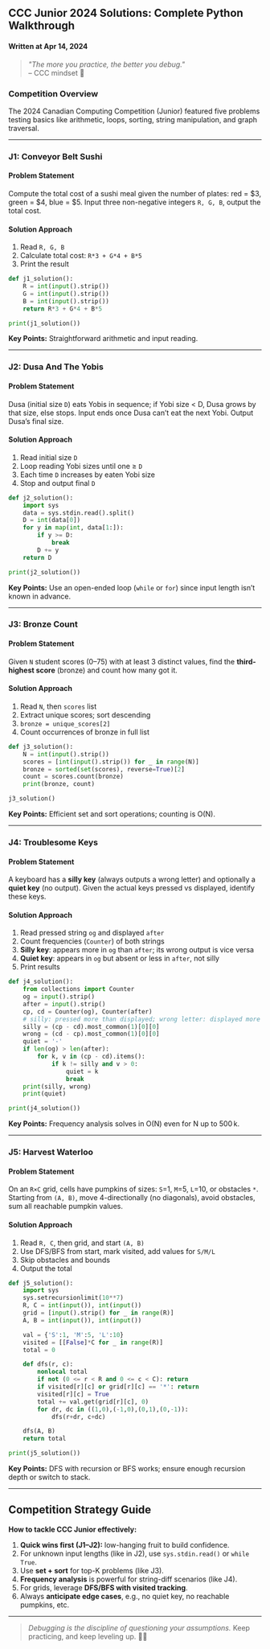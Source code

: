 ## CCC Junior 2024 Solutions: Complete Python Walkthrough

#### Written at Apr 14, 2024

> *"The more you practice, the better you debug."*  
> – CCC mindset 🔧

### Competition Overview  
The 2024 Canadian Computing Competition (Junior) featured five problems testing basics like arithmetic, loops, sorting, string manipulation, and graph traversal.

---

### J1: Conveyor Belt Sushi

#### Problem Statement  
Compute the total cost of a sushi meal given the number of plates: red = \$3, green = \$4, blue = \$5. Input three non-negative integers `R, G, B`, output the total cost.

#### Solution Approach  
1. Read `R, G, B`  
2. Calculate total cost: `R*3 + G*4 + B*5`  
3. Print the result

```python
def j1_solution():
    R = int(input().strip())
    G = int(input().strip())
    B = int(input().strip())
    return R*3 + G*4 + B*5

print(j1_solution())
````

**Key Points:** Straightforward arithmetic and input reading.  

---

### J2: Dusa And The Yobis

#### Problem Statement

Dusa (initial size `D`) eats Yobis in sequence; if Yobi size < D, Dusa grows by that size, else stops. Input ends once Dusa can’t eat the next Yobi. Output Dusa’s final size.

#### Solution Approach

1. Read initial size `D`
2. Loop reading Yobi sizes until one ≥ `D`
3. Each time `D` increases by eaten Yobi size
4. Stop and output final `D`

```python
def j2_solution():
    import sys
    data = sys.stdin.read().split()
    D = int(data[0])
    for y in map(int, data[1:]):
        if y >= D:
            break
        D += y
    return D

print(j2_solution())
```

**Key Points:** Use an open-ended loop (`while` or `for`) since input length isn’t known in advance.

---

### J3: Bronze Count

#### Problem Statement

Given `N` student scores (0–75) with at least 3 distinct values, find the **third-highest score** (bronze) and count how many got it.

#### Solution Approach

1. Read `N`, then `scores` list
2. Extract unique scores; sort descending
3. `bronze = unique_scores[2]`
4. Count occurrences of bronze in full list

```python
def j3_solution():
    N = int(input().strip())
    scores = [int(input().strip()) for _ in range(N)]
    bronze = sorted(set(scores), reverse=True)[2]
    count = scores.count(bronze)
    print(bronze, count)

j3_solution()
```

**Key Points:** Efficient set and sort operations; counting is O(N).

---

### J4: Troublesome Keys

#### Problem Statement

A keyboard has a **silly key** (always outputs a wrong letter) and optionally a **quiet key** (no output). Given the actual keys pressed vs displayed, identify these keys.

#### Solution Approach

1. Read pressed string `og` and displayed `after`
2. Count frequencies (`Counter`) of both strings
3. **Silly key**: appears more in `og` than `after`; its wrong output is vice versa
4. **Quiet key**: appears in `og` but absent or less in `after`, not silly
5. Print results

```python
def j4_solution():
    from collections import Counter
    og = input().strip()
    after = input().strip()
    cp, cd = Counter(og), Counter(after)
    # silly: pressed more than displayed; wrong letter: displayed more
    silly = (cp - cd).most_common(1)[0][0]
    wrong = (cd - cp).most_common(1)[0][0]
    quiet = '-'
    if len(og) > len(after):
        for k, v in (cp - cd).items():
            if k != silly and v > 0:
                quiet = k
                break
    print(silly, wrong)
    print(quiet)

print(j4_solution())
```

**Key Points:** Frequency analysis solves in O(N) even for N up to 500 k.

---

### J5: Harvest Waterloo

#### Problem Statement

On an `R×C` grid, cells have pumpkins of sizes: `S`=1, `M`=5, `L`=10, or obstacles `*`. Starting from `(A, B)`, move 4-directionally (no diagonals), avoid obstacles, sum all reachable pumpkin values.

#### Solution Approach

1. Read `R, C`, then grid, and start `(A, B)`
2. Use DFS/BFS from start, mark visited, add values for `S/M/L`
3. Skip obstacles and bounds
4. Output the total

```python
def j5_solution():
    import sys
    sys.setrecursionlimit(10**7)
    R, C = int(input()), int(input())
    grid = [input().strip() for _ in range(R)]
    A, B = int(input()), int(input())

    val = {'S':1, 'M':5, 'L':10}
    visited = [[False]*C for _ in range(R)]
    total = 0

    def dfs(r, c):
        nonlocal total
        if not (0 <= r < R and 0 <= c < C): return
        if visited[r][c] or grid[r][c] == '*': return
        visited[r][c] = True
        total += val.get(grid[r][c], 0)
        for dr, dc in ((1,0),(-1,0),(0,1),(0,-1)):
            dfs(r+dr, c+dc)

    dfs(A, B)
    return total

print(j5_solution())
```

**Key Points:** DFS with recursion or BFS works; ensure enough recursion depth or switch to stack.

---

## Competition Strategy Guide

**How to tackle CCC Junior effectively:**

1. **Quick wins first (J1–J2):** low-hanging fruit to build confidence.
2. For unknown input lengths (like in J2), use `sys.stdin.read()` or `while True`.
3. Use **set + sort** for top-K problems (like J3).
4. **Frequency analysis** is powerful for string-diff scenarios (like J4).
5. For grids, leverage **DFS/BFS with visited tracking**.
6. Always **anticipate edge cases**, e.g., no quiet key, no reachable pumpkins, etc.

---

> *Debugging is the discipline of questioning your assumptions.* Keep practicing, and keep leveling up. 🧠✨

